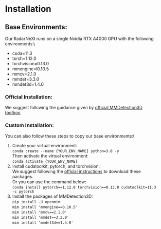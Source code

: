 # Installation
## Base Environments:
Our RadarNeXt runs on a single Nvidia RTX A4000 GPU with the following environments:\
- cuda=11.3
- torch=1.12.0
- torchvision=0.13.0
- mmengine=l0.10.5
- mmcv=2.1.0
- mmdet=3.3.0
- mmdet3d=1.4.0
### Official Installation:
We suggest following the guidance given by [official MMDetection3D toolbox](https://github.com/open-mmlab/mmdetection3d).
### Custom Installation:
You can also follow these steps to copy our base environments:\
1. Create your virtual environment:\
   `conda create --name {YOUR_ENV_NAME} python=3.8 -y`\
   Then activate the virtual environment:\
   `conda activate {YOUR_ENV_NAME}`
2. Install cudatoolkit, pytorch, and torchvision:\
   We suggest following the [official instructions](https://pytorch.org/get-started/locally/) to download these packages.\
   Or you can use the command below:\
   `conda install pytorch==1.12.0 torchvision==0.13.0 cudatoolkit=11.3 -c pytorch`
3. Install the packages of MMDetection3D:\
   `pip install -U openmim`\
   `mim install 'mmengine==0.10.5'`\
   `mim install 'mmcv==2.1.0'`\
   `mim install 'mmdet==3.3.0'`\
   `mim install 'mmdet3d==1.4.0'`
